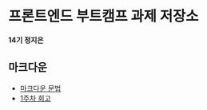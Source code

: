 # 프론트엔드 부트캠프 과제 저장소

**14기 정지은**

## 마크다운

- [마크다운 문법](./src/md/markdown.md)
- [1주차 회고](./src/md/week1-retrospect.md)
